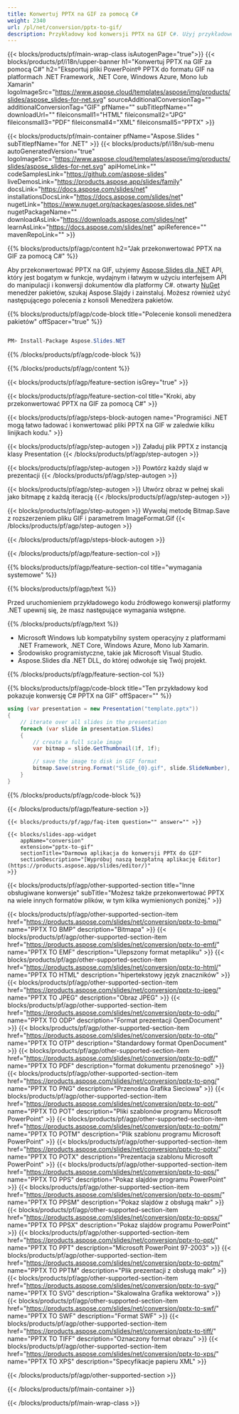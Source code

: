 ```yaml
---
title: Konwertuj PPTX na GIF za pomocą C#
weight: 2340
url: /pl/net/conversion/pptx-to-gif/ 
description: Przykładowy kod konwersji PPTX na GIF C#. Użyj przykładowego kodu API dla plików wsadowych PPTX do konwersji GIF w VB.NET, Asp.NET lub dowolnej aplikacji opartej na .NET.
---
```


{{< blocks/products/pf/main-wrap-class isAutogenPage="true">}}
{{< blocks/products/pf/i18n/upper-banner h1="Konwertuj PPTX na GIF za pomocą C#" h2="Eksportuj pliki PowerPoint® PPTX do formatu GIF na platformach .NET Framework, .NET Core, Windows Azure, Mono lub Xamarin" logoImageSrc="https://www.aspose.cloud/templates/aspose/img/products/slides/aspose_slides-for-net.svg" sourceAdditionalConversionTag="" additionalConversionTag="GIF" pfName="" subTitlepfName="" downloadUrl="" fileiconsmall1="HTML" fileiconsmall2="JPG" fileiconsmall3="PDF" fileiconsmall4="XML" fileiconsmall5="PPTX" >}}

{{< blocks/products/pf/main-container pfName="Aspose.Slides " subTitlepfName="for .NET" >}}
{{< blocks/products/pf/i18n/sub-menu autoGeneratedVersion="true" logoImageSrc="https://www.aspose.cloud/templates/aspose/img/products/slides/aspose_slides-for-net.svg" apiHomeLink="" codeSamplesLink="https://github.com/aspose-slides" liveDemosLink="https://products.aspose.app/slides/family" docsLink="https://docs.aspose.com/slides/net" installationsDocsLink="https://docs.aspose.com/slides/net" nugetLink="https://www.nuget.org/packages/aspose.slides.net" nugetPackageName="" downloadAsLink="https://downloads.aspose.com/slides/net" learnAsLink="https://docs.aspose.com/slides/net" apiReference="" mavenRepoLink="" >}}

{{% blocks/products/pf/agp/content h2="Jak przekonwertować PPTX na GIF za pomocą C#" %}}

 Aby przekonwertować PPTX na GIF, użyjemy
 [Aspose.Slides dla .NET](https://products.aspose.com/slides/net)
 API, który jest bogatym w funkcje, wydajnym i łatwym w użyciu interfejsem API do manipulacji i konwersji dokumentów dla platformy C#. otwarty
 [NuGet](https://www.nuget.org/packages/aspose.slides.net)
 menedżer pakietów, szukaj
 Aspose.Slajdy
 i zainstaluj. Możesz również użyć następującego polecenia z konsoli Menedżera pakietów.

{{% blocks/products/pf/agp/code-block title="Polecenie konsoli menedżera pakietów" offSpacer="true" %}}

```cs

PM> Install-Package Aspose.Slides.NET

```

{{% /blocks/products/pf/agp/code-block %}}

{{% /blocks/products/pf/agp/content %}}

{{< blocks/products/pf/agp/feature-section isGrey="true" >}}


{{< blocks/products/pf/agp/feature-section-col title="Kroki, aby przekonwertować PPTX na GIF za pomocą C#" >}}

{{< blocks/products/pf/agp/steps-block-autogen name="Programiści .NET mogą łatwo ładować i konwertować pliki PPTX na GIF w zaledwie kilku linijkach kodu." >}}

{{< blocks/products/pf/agp/step-autogen >}}
Załaduj plik PPTX z instancją klasy Presentation
{{< /blocks/products/pf/agp/step-autogen >}}

{{< blocks/products/pf/agp/step-autogen >}}
Powtórz każdy slajd w prezentacji
{{< /blocks/products/pf/agp/step-autogen >}}

{{< blocks/products/pf/agp/step-autogen >}}
Utwórz obraz w pełnej skali jako bitmapę z każdą iteracją
{{< /blocks/products/pf/agp/step-autogen >}}

{{< blocks/products/pf/agp/step-autogen >}}
Wywołaj metodę Bitmap.Save z rozszerzeniem pliku GIF i parametrem ImageFormat.Gif
{{< /blocks/products/pf/agp/step-autogen >}}

{{< /blocks/products/pf/agp/steps-block-autogen >}}

{{< /blocks/products/pf/agp/feature-section-col >}}

{{% blocks/products/pf/agp/feature-section-col title="wymagania systemowe" %}}

{{% blocks/products/pf/agp/text %}}

 Przed uruchomieniem przykładowego kodu źródłowego konwersji platformy .NET upewnij się, że masz następujące wymagania wstępne.

{{% /blocks/products/pf/agp/text %}}

- Microsoft Windows lub kompatybilny system operacyjny z platformami .NET Framework, .NET Core, Windows Azure, Mono lub Xamarin.
- Środowisko programistyczne, takie jak Microsoft Visual Studio.
- Aspose.Slides dla .NET DLL, do której odwołuje się Twój projekt.

{{% /blocks/products/pf/agp/feature-section-col %}}

{{% blocks/products/pf/agp/code-block title="Ten przykładowy kod pokazuje konwersję C# PPTX na GIF" offSpacer="" %}}

```cs
using (var presentation = new Presentation("template.pptx"))
{
    // iterate over all slides in the presentation
    foreach (var slide in presentation.Slides)
    {
        // create a full scale image
        var bitmap = slide.GetThumbnail(1f, 1f);

        // save the image to disk in GIF format
        bitmap.Save(string.Format("Slide_{0}.gif", slide.SlideNumber), System.Drawing.Imaging.ImageFormat.Gif);
    }
} 

```

{{% /blocks/products/pf/agp/code-block %}}

{{< /blocks/products/pf/agp/feature-section >}}

    {{< blocks/products/pf/agp/faq-item question="" answer="" >}}
 

<!-- aboutfile Starts -->

<!-- aboutfile Ends -->

    {{< blocks/slides-app-widget 
        appName="conversion"
        extension="pptx-to-gif"
        sectionTitle="Darmowa aplikacja do konwersji PPTX do GIF" 
        sectionDescription="[Wypróbuj naszą bezpłatną aplikację Editor](https://products.aspose.app/slides/editor/)" 
    >}}
    
{{< blocks/products/pf/agp/other-supported-section title="Inne obsługiwane konwersje" subTitle="Możesz także przekonwertować PPTX na wiele innych formatów plików, w tym kilka wymienionych poniżej." >}}

{{< blocks/products/pf/agp/other-supported-section-item href="https://products.aspose.com/slides/net/conversion/pptx-to-bmp/" name="PPTX TO BMP" description="Bitmapa" >}}
{{< blocks/products/pf/agp/other-supported-section-item href="https://products.aspose.com/slides/net/conversion/pptx-to-emf/" name="PPTX TO EMF" description="Ulepszony format metapliku" >}}
{{< blocks/products/pf/agp/other-supported-section-item href="https://products.aspose.com/slides/net/conversion/pptx-to-html/" name="PPTX TO HTML" description="hipertekstowy język znaczników" >}}
{{< blocks/products/pf/agp/other-supported-section-item href="https://products.aspose.com/slides/net/conversion/pptx-to-jpeg/" name="PPTX TO JPEG" description="Obraz JPEG" >}}
{{< blocks/products/pf/agp/other-supported-section-item href="https://products.aspose.com/slides/net/conversion/pptx-to-odp/" name="PPTX TO ODP" description="Format prezentacji OpenDocument" >}}
{{< blocks/products/pf/agp/other-supported-section-item href="https://products.aspose.com/slides/net/conversion/pptx-to-otp/" name="PPTX TO OTP" description="Standardowy format OpenDocument" >}}
{{< blocks/products/pf/agp/other-supported-section-item href="https://products.aspose.com/slides/net/conversion/pptx-to-pdf/" name="PPTX TO PDF" description="format dokumentu przenośnego" >}}
{{< blocks/products/pf/agp/other-supported-section-item href="https://products.aspose.com/slides/net/conversion/pptx-to-png/" name="PPTX TO PNG" description="Przenośna Grafika Sieciowa" >}}
{{< blocks/products/pf/agp/other-supported-section-item href="https://products.aspose.com/slides/net/conversion/pptx-to-pot/" name="PPTX TO POT" description="Pliki szablonów programu Microsoft PowerPoint" >}}
{{< blocks/products/pf/agp/other-supported-section-item href="https://products.aspose.com/slides/net/conversion/pptx-to-potm/" name="PPTX TO POTM" description="Plik szablonu programu Microsoft PowerPoint" >}}
{{< blocks/products/pf/agp/other-supported-section-item href="https://products.aspose.com/slides/net/conversion/pptx-to-potx/" name="PPTX TO POTX" description="Prezentacja szablonu Microsoft PowerPoint" >}}
{{< blocks/products/pf/agp/other-supported-section-item href="https://products.aspose.com/slides/net/conversion/pptx-to-pps/" name="PPTX TO PPS" description="Pokaz slajdów programu PowerPoint" >}}
{{< blocks/products/pf/agp/other-supported-section-item href="https://products.aspose.com/slides/net/conversion/pptx-to-ppsm/" name="PPTX TO PPSM" description="Pokaz slajdów z obsługą makr" >}}
{{< blocks/products/pf/agp/other-supported-section-item href="https://products.aspose.com/slides/net/conversion/pptx-to-ppsx/" name="PPTX TO PPSX" description="Pokaz slajdów programu PowerPoint" >}}
{{< blocks/products/pf/agp/other-supported-section-item href="https://products.aspose.com/slides/net/conversion/pptx-to-ppt/" name="PPTX TO PPT" description="Microsoft PowerPoint 97-2003" >}}
{{< blocks/products/pf/agp/other-supported-section-item href="https://products.aspose.com/slides/net/conversion/pptx-to-pptm/" name="PPTX TO PPTM" description="Plik prezentacji z obsługą makr" >}}
{{< blocks/products/pf/agp/other-supported-section-item href="https://products.aspose.com/slides/net/conversion/pptx-to-svg/" name="PPTX TO SVG" description="Skalowalna Grafika wektorowa" >}}
{{< blocks/products/pf/agp/other-supported-section-item href="https://products.aspose.com/slides/net/conversion/pptx-to-swf/" name="PPTX TO SWF" description="Format SWF" >}}
{{< blocks/products/pf/agp/other-supported-section-item href="https://products.aspose.com/slides/net/conversion/pptx-to-tiff/" name="PPTX TO TIFF" description="Oznaczony format obrazu" >}}
{{< blocks/products/pf/agp/other-supported-section-item href="https://products.aspose.com/slides/net/conversion/pptx-to-xps/" name="PPTX TO XPS" description="Specyfikacje papieru XML" >}}

{{< /blocks/products/pf/agp/other-supported-section >}}

{{< /blocks/products/pf/main-container >}}
    
{{< /blocks/products/pf/main-wrap-class >}}